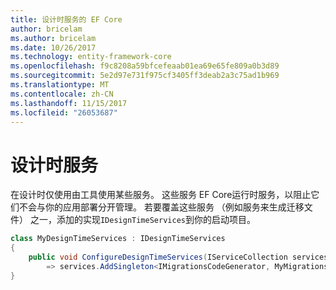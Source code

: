 ```yaml
---
title: 设计时服务的 EF Core
author: bricelam
ms.author: bricelam
ms.date: 10/26/2017
ms.technology: entity-framework-core
ms.openlocfilehash: f9c8208a59bfcefeaab01ea69e65fe809a0b3d89
ms.sourcegitcommit: 5e2d97e731f975cf3405ff3deab2a3c75ad1b969
ms.translationtype: MT
ms.contentlocale: zh-CN
ms.lasthandoff: 11/15/2017
ms.locfileid: "26053687"
---
```

<a name="design-time-services"></a>设计时服务
====================
在设计时仅使用由工具使用某些服务。 这些服务 EF Core运行时服务，以阻止它们不会与你的应用部署分开管理。 若要覆盖这些服务 （例如服务来生成迁移文件） 之一，添加的实现`IDesignTimeServices`到你的启动项目。

``` csharp
class MyDesignTimeServices : IDesignTimeServices
{
    public void ConfigureDesignTimeServices(IServiceCollection services)
        => services.AddSingleton<IMigrationsCodeGenerator, MyMigrationsCodeGenerator>()
}
```
